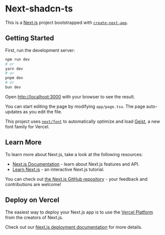 # Next-shadcn-ts

This is a [Next.js][1] project bootstrapped with [`create-next-app`][2].

## Getting Started

First, run the development server:

```bash
npm run dev
# or
yarn dev
# or
pnpm dev
# or
bun dev
```

Open [http://localhost:3000][3] with your browser to see the result.

You can start editing the page by modifying `app/page.tsx`. The page auto-updates as you edit the file.

This project uses [`next/font`][4] to automatically optimize and load [Geist][5], a new font family for Vercel.

## Learn More

To learn more about Next.js, take a look at the following resources:

- [Next.js Documentation][6] - learn about Next.js features and API.
- [Learn Next.js][7] - an interactive Next.js tutorial.

You can check out [the Next.js GitHub repository][8] - your feedback and contributions are welcome!

## Deploy on Vercel

The easiest way to deploy your Next.js app is to use the [Vercel Platform][9] from the creators of Next.js.

Check out our [Next.js deployment documentation][10] for more details.

[1]: https://nextjs.org
[2]: https://nextjs.org/docs/app/api-reference/cli/create-next-app
[3]: http://localhost:3000
[4]: https://nextjs.org/docs/app/building-your-application/optimizing/fonts
[5]: https://vercel.com/font
[6]: https://nextjs.org/docs
[7]: https://nextjs.org/learn
[8]: https://github.com/vercel/next.js
[9]: https://vercel.com/new?utm_medium=default-template&filter=next.js&utm_source=create-next-app&utm_campaign=create-next-app-readme
[10]: https://nextjs.org/docs/app/building-your-application/deploying
